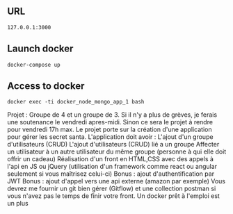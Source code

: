## URL
```
127.0.0.1:3000
```

## Launch docker
```
docker-compose up
```

## Access to docker
```
docker exec -ti docker_node_mongo_app_1 bash
```


Projet :
Groupe de 4 et un groupe de 3.
Si il n'y a plus de grèves, je ferais une soutenance le vendredi apres-midi. Sinon ce sera le projet à rendre pour vendredi 17h max.
Le projet porte sur la création d'une application pour gérer les secret santa.
L'application doit avoir :
L'ajout d'un groupe d'utilisateurs (CRUD)
L'ajout d'utilisateurs (CRUD) lié a un groupe
Affecter un utilisateur à un autre utilisateur du même groupe (personne à qui elle doit offrir un cadeau)
Réalisation d'un front en HTML,CSS avec des appels à l'api en JS ou jQuery (utilisation d'un framework comme react ou angular seulement si vous maîtrisez celui-ci)
Bonus : ajout d'authentification par JWT
Bonus : ajout d'appel vers une api externe (amazon par exemple)
Vous devrez me fournir un git bien gérer (Gitflow) et une collection postman si vous n'avez pas le temps de finir votre front. Un docker prêt à l'emploi est un plus
